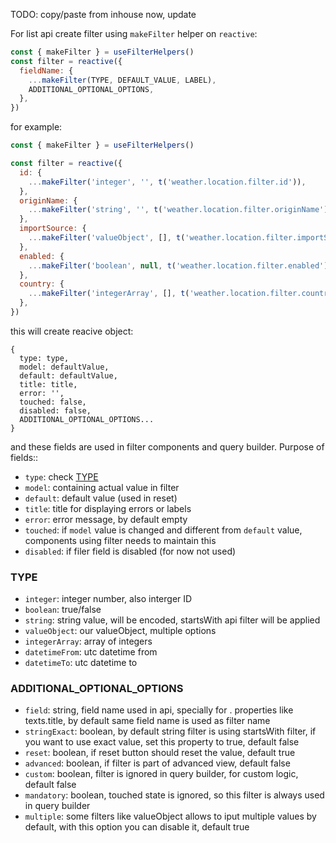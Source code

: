 TODO: copy/paste from inhouse now, update

For list api create filter using `makeFilter` helper on `reactive`:

```js
const { makeFilter } = useFilterHelpers()
const filter = reactive({
  fieldName: {
    ...makeFilter(TYPE, DEFAULT_VALUE, LABEL),
    ADDITIONAL_OPTIONAL_OPTIONS,
  },
})
```
for example:
```js
const { makeFilter } = useFilterHelpers()

const filter = reactive({
  id: {
    ...makeFilter('integer', '', t('weather.location.filter.id')),
  },
  originName: {
    ...makeFilter('string', '', t('weather.location.filter.originName')),
  },
  importSource: {
    ...makeFilter('valueObject', [], t('weather.location.filter.importSource')),
  },
  enabled: {
    ...makeFilter('boolean', null, t('weather.location.filter.enabled')),
  },
  country: {
    ...makeFilter('integerArray', [], t('weather.location.filter.country')),
  },
})
```
this will create reacive object:
```
{
  type: type,
  model: defaultValue,
  default: defaultValue,
  title: title,
  error: '',
  touched: false,
  disabled: false,
  ADDITIONAL_OPTIONAL_OPTIONS...
}
```
and these fields are used in filter components and query builder. Purpose of fields::
- `type`: check [TYPE](#TYPE)
- `model`: containing actual value in filter
- `default`: default value (used in reset)
- `title`: title for displaying errors or labels
- `error`: error message, by default empty
- `touched`: if `model` value is changed and different from `default` value, components using filter needs to maintain this
- `disabled`: if filer field is disabled (for now not used)

### TYPE

- `integer`: integer number, also interger ID
- `boolean`: true/false
- `string`: string value, will be encoded, startsWith api filter will be applied
- `valueObject`: our valueObject, multiple options
- `integerArray`: array of integers
- `datetimeFrom`: utc datetime from
- `datetimeTo`: utc datetime to

### ADDITIONAL_OPTIONAL_OPTIONS

- `field`: string, field name used in api, specially for . properties like texts.title, by default same field name is used as filter name
- `stringExact`: boolean, by default string filter is using startsWith filter, if you want to use exact value, set this property to true, default false
- `reset`: boolean, if reset button should reset the value, default true
- `advanced`: boolean, if filter is part of advanced view, default false
- `custom`: boolean, filter is ignored in query builder, for custom logic, default false
- `mandatory`: boolean, touched state is ignored, so this filter is always used in query builder
- `multiple`: some filters like valueObject allows to iput multiple values by default, with this option you can disable it, default true

